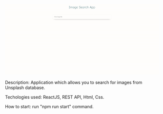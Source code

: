 ![](preview.gif)

Description: Application which allows you to search for images from Unsplash database. 

Techologies used: ReactJS, REST API, Html, Css.

How to start: run "npm run start" command.